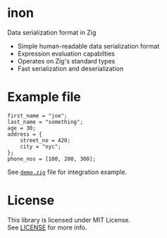 # inon
Data serialization format in Zig

- Simple human-readable data serialization format
- Expression evaluation capabilties
- Operates on Zig's standard types
- Fast serialization and deserialization

# Example file
```
first_name = "joe";
last_name = "something";
age = 30;
address = {
    street_no = 420;
    city = "nyc";
};
phone_nos = [100, 200, 300];
```

See [``demo.zig``](demo.zig) file for integration example.

# License
This library is licensed under MIT License.  
See [LICENSE](LICENSE) for more info.
